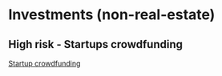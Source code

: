 # Investments (non-real-estate)

## High risk - Startups crowdfunding
[Startup crowdfunding](https://www.crowdcube.eu/investments)

